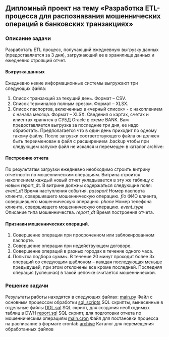 ## Дипломный проект на тему «Разработка ETL-процесса для распознавания мошеннических операций в банковских транзакциях»

### Описание задачи
Разработать ETL процесс, получающий ежедневную выгрузку данных (предоставляется за 3 дня), загружающий ее в хранилище данных и ежедневно строящий отчет.

#### Выгрузка данных
Ежедневно некие информационные системы выгружают три следующих файла:
1. Список транзакций за текущий день. Формат – CSV.
2. Список терминалов полным срезом. Формат – XLSX.
3. Список паспортов, включенных в «черный список» - с накоплением с начала месяца. Формат – XLSX.
Сведения о картах, счетах и клиентах хранятся в СУБД Oracle в схеме BANK. 
Вам предоставляется выгрузка за последние три дня, ее надо обработать. Предполагается что в один день приходит по одному такому файлу. После загрузки соответствующего файла он должен быть переименован в файл с расширением .backup чтобы при следующем запуске файл не искался и перемещен в каталог archive:

#### Построение отчета
По результатам загрузки ежедневно необходимо строить витрину отчетности по мошенническим операциям. Витрина строится накоплением каждый новый отчет укладывается в эту же таблицу с новым report_dt.
В витрине должны содержаться следующие поля:
*event_dt*     Время наступления события.
*passport*     Номер паспорта клиента, совершившего мошенническую операцию.
*fio*          ФИО клиента, совершившего мошенническую операцию.
*phone*        Номер телефона клиента, совершившего мошенническую операцию.
*event_type*   Описание типа мошенничества.
*report_dt*    Время построения отчета.

#### Признаки мошеннических операций.
1. Совершение операции при просроченном или заблокированном паспорте.
2. Совершение операции при недействующем договоре.
3. Совершение операций в разных городах в течение одного часа.
4. Попытка подбора суммы. В течение 20 минут проходит более 3х операций со следующим шаблоном – каждая последующая меньше предыдущей, при этом отклонены все кроме последней. Последняя операция (успешная) в такой цепочке считается мошеннической.

### Решение задачи
Результаты работы находятся в следующих файлах:
[main.py](https://github.com/Artur-Lugmanov/Data_engineer_final_project_SberUniversity/blob/main/main.py)           Файл с основным процессом обработки
[sql_scripts](https://github.com/Artur-Lugmanov/Data_engineer_final_project_SberUniversity/tree/main/sql_scripts)   SQL скрипты, вынесенные в отдельные файлы
   [DDL.sql](https://github.com/Artur-Lugmanov/Data_engineer_final_project_SberUniversity/blob/main/sql_scripts/DDL.sql)       SQL скрипт, для создания необходимых таблиц в DWH
   [report.sql](https://github.com/Artur-Lugmanov/Data_engineer_final_project_SberUniversity/blob/main/sql_scripts/report.sql) SQL скрипт, для подготовки отчета по мошенническим операциям
[main.cron](https://github.com/Artur-Lugmanov/Data_engineer_final_project_SberUniversity/blob/main/main.cron)       Файл для постановки процесса на расписание в формате crontab
[archive](https://github.com/Artur-Lugmanov/Data_engineer_final_project_SberUniversity/tree/main/archive)           Каталог для перемещения обработанных файлов 

